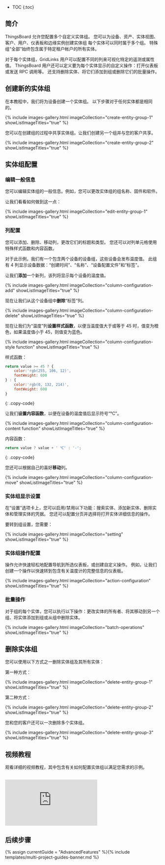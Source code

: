 * TOC
{:toc}

## 简介

ThingsBoard 允许您配置多个自定义实体组。
您可以为设备、资产、实体视图、客户、用户、仪表板和边缘实例创建实体组
每个实体可以同时属于多个组。
特殊组“全部”始终包含属于特定租户帐户的所有实体。

对于每个实体组，GridLinks 用户可以配置不同的列来可视化特定的遥测或属性值。
ThingsBoard 用户还可以定义要为每个实体显示的自定义操作：打开仪表板或发送 RPC 调用等。
还支持删除实体、将它们添加到组或删除它们的批量操作。

## 创建新的实体组

在本教程中，我们将为设备创建一个实体组。
以下步骤对于任何实体都是相同的。

{% include images-gallery.html imageCollection="create-entity-group-1" showListImageTitles="true" %}

您可以在创建组的过程中共享实体组。让我们创建另一个组并与您的客户共享。

{% include images-gallery.html imageCollection="create-entity-group-2" showListImageTitles="true" %}

## 实体组配置

### 编辑一般信息

您可以编辑实体组的一般信息。例如，您可以更改实体组的组名称、固件和软件。

让我们看看如何做到这一点：

{% include images-gallery.html imageCollection="edit-entity-group-1" showListImageTitles="true" %}

### 列配置

您可以添加、删除、移动列，更改它们的标题和类型。
您还可以对列单元格使用特殊样式函数和内容函数。

对于此示例，我们有一个包含两个设备的设备组，这些设备会发布温度值。
此组有 4 列显示设备数据：“创建时间”、“名称”、“设备配置文件”和“标签”。

让我们**添加**一个新列，该列将显示每个设备的温度值。

{% include images-gallery.html imageCollection="column-configuration-add" showListImageTitles="true" %}

现在让我们从这个设备组中**删除**“标签”列。

{% include images-gallery.html imageCollection="column-configuration-delete" showListImageTitles="true" %}

现在让我们为“温度”列**设置样式函数**，以便当温度值大于或等于 45 时，值变为橙色，如果温度值小于 45，则值变为蓝色。

{% include images-gallery.html imageCollection="column-configuration-style function" showListImageTitles="true" %}

样式函数：

```javascript
return value >= 45 ? {
    color:'rgb(255, 106, 12)',
    fontWeight: 600
} : {
    color:'rgb(0, 132, 214)',
    fontWeight: 600
}
```
{: .copy-code}

让我们**设置内容函数**，以便在设备的温度值后显示符号“℃”。

{% include images-gallery.html imageCollection="column-configuration-content function" showListImageTitles="true" %}

内容函数：

```javascript
return value ? value + ' ℃' : '-';
```
{: .copy-code}

您还可以根据自己的喜好**移动**列。

{% include images-gallery.html imageCollection="column-configuration-move" showListImageTitles="true" %}

### 实体组显示设置

在“设置”选项卡上，您可以启用/禁用以下功能：搜索实体、添加新实体、删除实体和管理实体的凭据。
您还可以配置分页并选择将打开实体详细信息的操作。

要转到组设置，您需要：

{% include images-gallery.html imageCollection="setting" showListImageTitles="true" %}

### 实体组操作配置

操作允许快速轻松地配置导航到所选仪表板，或创建自定义操作。
例如，让我们创建一个操作以快速转到包含有关温度计的完整信息的仪表板。

{% include images-gallery.html imageCollection="action-configuration" showListImageTitles="true" %}

### 批量操作

对于组的每个实体，您可以执行以下操作：更改实体的所有者、将其移动到另一个组、将实体添加到组或从组中删除实体。

{% include images-gallery.html imageCollection="batch-operations" showListImageTitles="true" %}

## 删除实体组

您可以使用以下方式之一删除实体组及其所有实体：

第一种方式：

{% include images-gallery.html imageCollection="delete-entity-group-1" showListImageTitles="true" %}

第二种方式：

{% include images-gallery.html imageCollection="delete-entity-group-2" showListImageTitles="true" %}

您和您的客户还可以一次删除多个实体组。

{% include images-gallery.html imageCollection="delete-entity-group-3" showListImageTitles="true" %}

## 视频教程

观看详细的视频教程，其中包含有关如何配置实体组以满足您需求的示例。

<br>
<div id="video">
    <div id="video_wrapper">
        <iframe src="https://www.youtube.com/embed/RNdaEqrGhn8" frameborder="0" allowfullscreen></iframe>
    </div>
</div>

## 后续步骤

{% assign currentGuide = "AdvancedFeatures" %}{% include templates/multi-project-guides-banner.md %}